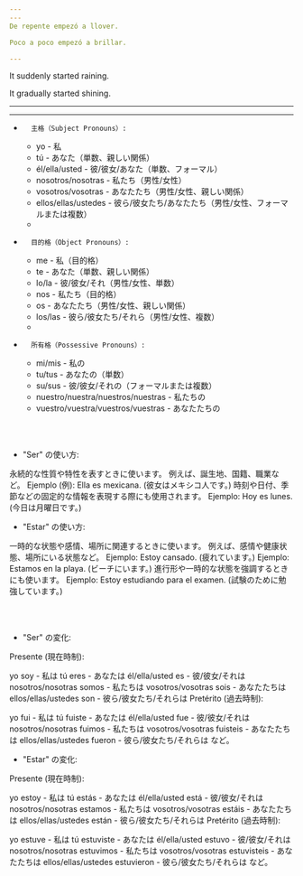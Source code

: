 ```yaml
---
---
De repente empezó a llover.

Poco a poco empezó a brillar.

---
```

It suddenly started raining.

It gradually started shining.

---
---


* 		主格（Subject Pronouns）:
    * yo - 私
    * tú - あなた（単数、親しい関係）
    * él/ella/usted - 彼/彼女/あなた（単数、フォーマル）
    * nosotros/nosotras - 私たち（男性/女性）
    * vosotros/vosotras - あなたたち（男性/女性、親しい関係）
    * ellos/ellas/ustedes - 彼ら/彼女たち/あなたたち（男性/女性、フォーマルまたは複数）
    * 
* 		目的格（Object Pronouns）:
    * me - 私（目的格）
    * te - あなた（単数、親しい関係）
    * lo/la - 彼/彼女/それ（男性/女性、単数）
    * nos - 私たち（目的格）
    * os - あなたたち（男性/女性、親しい関係）
    * los/las - 彼ら/彼女たち/それら（男性/女性、複数）
    * 
* 		所有格（Possessive Pronouns）:
    * mi/mis - 私の
    * tu/tus - あなたの（単数）
    * su/sus - 彼/彼女/それの（フォーマルまたは複数）
    * nuestro/nuestra/nuestros/nuestras - 私たちの
    * vuestro/vuestra/vuestros/vuestras - あなたたちの

<br/>
<br/>

* "Ser" の使い方:

永続的な性質や特性を表すときに使います。 例えば、誕生地、国籍、職業など。
Ejemplo (例): Ella es mexicana. (彼女はメキシコ人です。)
時刻や日付、季節などの固定的な情報を表現する際にも使用されます。
Ejemplo: Hoy es lunes. (今日は月曜日です。)


* "Estar" の使い方:

一時的な状態や感情、場所に関連するときに使います。 例えば、感情や健康状態、場所にいる状態など。
Ejemplo: Estoy cansado. (疲れています。)
Ejemplo: Estamos en la playa. (ビーチにいます。)
進行形や一時的な状態を強調するときにも使います。
Ejemplo: Estoy estudiando para el examen. (試験のために勉強しています。)

<br/>
<br/>

* "Ser" の変化:

Presente (現在時制):

yo soy - 私は
tú eres - あなたは
él/ella/usted es - 彼/彼女/それは
nosotros/nosotras somos - 私たちは
vosotros/vosotras sois - あなたたちは
ellos/ellas/ustedes son - 彼ら/彼女たち/それらは
Pretérito (過去時制):

yo fui - 私は
tú fuiste - あなたは
él/ella/usted fue - 彼/彼女/それは
nosotros/nosotras fuimos - 私たちは
vosotros/vosotras fuisteis - あなたたちは
ellos/ellas/ustedes fueron - 彼ら/彼女たち/それらは
など。

* "Estar" の変化:

Presente (現在時制):

yo estoy - 私は
tú estás - あなたは
él/ella/usted está - 彼/彼女/それは
nosotros/nosotras estamos - 私たちは
vosotros/vosotras estáis - あなたたちは
ellos/ellas/ustedes están - 彼ら/彼女たち/それらは
Pretérito (過去時制):

yo estuve - 私は
tú estuviste - あなたは
él/ella/usted estuvo - 彼/彼女/それは
nosotros/nosotras estuvimos - 私たちは
vosotros/vosotras estuvisteis - あなたたちは
ellos/ellas/ustedes estuvieron - 彼ら/彼女たち/それらは
など。
